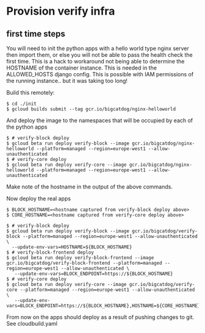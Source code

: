 # Provision verify infra

## first time steps

You will need to init the python apps with a hello world type nginx server then import them, 
or else you will not be able to pass the health check the first time. This is a hack to workaround not
being able to determine the HOSTNAME of the container instance. This is needed in the ALLOWED_HOSTS
django config. This is possible with IAM permissions of the running instance.. but it was taking too long!

Build this remotely:

```
$ cd ./init
$ gcloud builds submit --tag gcr.io/bigcatdog/nginx-helloworld
```

And deploy the image to the namespaces that will be occupied by  each of the python apps

```
$ # verify-block deploy
$ gcloud beta run deploy verify-block --image gcr.io/bigcatdog/nginx-helloworld --platform=managed --region=europe-west1 --allow-unauthenticated
$ # verify-core deploy
$ gcloud beta run deploy verify-core --image gcr.io/bigcatdog/nginx-helloworld --platform=managed --region=europe-west1 --allow-unauthenticated
```

Make note of the hostname in the output of the above commands.

Now deploy the real apps

```
$ BLOCK_HOSTNAME=<hostname captured from verify-block deploy above>
$ CORE_HOSTNAME=<hostname captured from verify-core deploy above>

$ # verify-block deploy 
$ gcloud beta run deploy verify-block --image gcr.io/bigcatdog/verify-block --platform=managed --region=europe-west1 --allow-unauthenticated \
  --update-env-vars=HOSTNAME=${BLOCK_HOSTNAME}
$ # verify-block-frontend deploy 
$ gcloud beta run deploy verify-block-frontend --image gcr.io/bigcatdog/verify-block-frontend --platform=managed --region=europe-west1 --allow-unauthenticated \
   --update-env-vars=BLOCK_ENDPOINT=https://${BLOCK_HOSTNAME}
$ # verify-core deploy 
$ gcloud beta run deploy verify-core --image gcr.io/bigcatdog/verify-core --platform=managed --region=europe-west1 --allow-unauthenticated \
   --update-env-vars=BLOCK_ENDPOINT=https://${BLOCK_HOSTNAME},HOSTNAME=${CORE_HOSTNAME}
```

From now on the apps should deploy as a result of pushing changes to git. See cloudbuild.yaml
